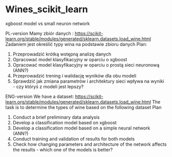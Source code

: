 # Wines_scikit_learn
xgboost model vs small neuron network

PL-version
Mamy zbiór danych : https://scikit-learn.org/stable/modules/generated/sklearn.datasets.load_wine.html
Zadaniem jest określić typy wina na podstawie zbioru danych
Plan:
1. Przeprowadzić krótką wstępną analizę danych
2. Opracować model klasyfikacyjny w oparciu o xgboost
3. Opracować model klasyfikacyjny w oparciu o prostą sieci neuronową (ANN?)
4. Przeprowadzić trening i walidację wyników dla obu modeli
5. Sprawdzić jak zmiana parametrów i architektury sieci wpływa na wyniki - czy któryś z modeli jest lepszy?

ENG-version
We have a dataset: https://scikit-learn.org/stable/modules/generated/sklearn.datasets.load_wine.html
The task is to determine the types of wine based on the following dataset
Plan
1. Conduct a brief preliminary data analysis
2. Develop a classification model based on xgboost
3. Develop a classification model based on a simple neural network (ANN?)
4. Conduct training and validation of results for both models
5. Check how changing parameters and architecture of the network affects the results -  which one of the models is better?
